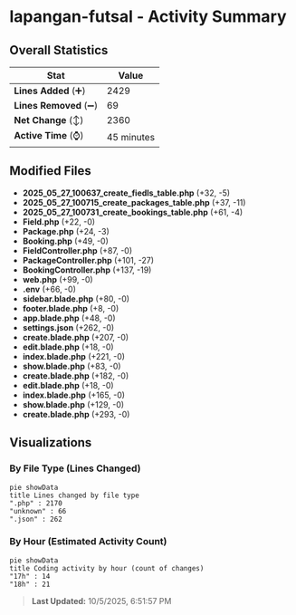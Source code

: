# lapangan-futsal - Activity Summary 

## Overall Statistics

| Stat                   | Value                                                             |
| ---------------------- | ----------------------------------------------------------------- |
| **Lines Added** (➕)   | 2429                                          |
| **Lines Removed** (➖) | 69                                        |
| **Net Change** (↕)    | 2360                |
| **Active Time** (⌚)   | 45 minutes |


## Modified Files
- **2025_05_27_100637_create_fiedls_table.php** (+32, -5)
- **2025_05_27_100715_create_packages_table.php** (+37, -11)
- **2025_05_27_100731_create_bookings_table.php** (+61, -4)
- **Field.php** (+22, -0)
- **Package.php** (+24, -3)
- **Booking.php** (+49, -0)
- **FieldController.php** (+87, -0)
- **PackageController.php** (+101, -27)
- **BookingController.php** (+137, -19)
- **web.php** (+99, -0)
- **.env** (+66, -0)
- **sidebar.blade.php** (+80, -0)
- **footer.blade.php** (+8, -0)
- **app.blade.php** (+48, -0)
- **settings.json** (+262, -0)
- **create.blade.php** (+207, -0)
- **edit.blade.php** (+18, -0)
- **index.blade.php** (+221, -0)
- **show.blade.php** (+83, -0)
- **create.blade.php** (+182, -0)
- **edit.blade.php** (+18, -0)
- **index.blade.php** (+165, -0)
- **show.blade.php** (+129, -0)
- **create.blade.php** (+293, -0)

## Visualizations

### By File Type (Lines Changed)

```mermaid
pie showData
title Lines changed by file type
".php" : 2170
"unknown" : 66
".json" : 262
```

### By Hour (Estimated Activity Count)

```mermaid
pie showData
title Coding activity by hour (count of changes)
"17h" : 14
"18h" : 21
```


> **Last Updated:** 10/5/2025, 6:51:57 PM
